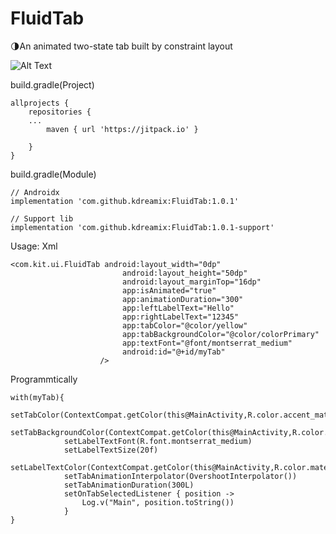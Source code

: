 # FluidTab
:last_quarter_moon:An animated two-state tab built by constraint layout

![Alt Text](https://media.giphy.com/media/QBeIDLwZdRUw71E4sa/giphy.gif)


build.gradle(Project)
~~~~
allprojects {
    repositories {
   	...
        maven { url 'https://jitpack.io' }

    }
}
~~~~
build.gradle(Module)
~~~~
// Androidx
implementation 'com.github.kdreamix:FluidTab:1.0.1'

// Support lib
implementation 'com.github.kdreamix:FluidTab:1.0.1-support'

~~~~

Usage:
Xml
~~~~
<com.kit.ui.FluidTab android:layout_width="0dp"
                         android:layout_height="50dp"
                         android:layout_marginTop="16dp"
                         app:isAnimated="true"
                         app:animationDuration="300"
                         app:leftLabelText="Hello"
                         app:rightLabelText="12345"
                         app:tabColor="@color/yellow"
                         app:tabBackgroundColor="@color/colorPrimary"
                         app:textFont="@font/montserrat_medium"
                         android:id="@+id/myTab"
                    />
~~~~

Programmtically
~~~~
with(myTab){
            setTabColor(ContextCompat.getColor(this@MainActivity,R.color.accent_material_dark))
            setTabBackgroundColor(ContextCompat.getColor(this@MainActivity,R.color.material_blue_grey_900))
            setLabelTextFont(R.font.montserrat_medium)
            setLabelTextSize(20f)
            setLabelTextColor(ContextCompat.getColor(this@MainActivity,R.color.material_grey_600))
            setTabAnimationInterpolator(OvershootInterpolator())
            setTabAnimationDuration(300L)
            setOnTabSelectedListener { position ->
                Log.v("Main", position.toString())
            }
}

~~~~
